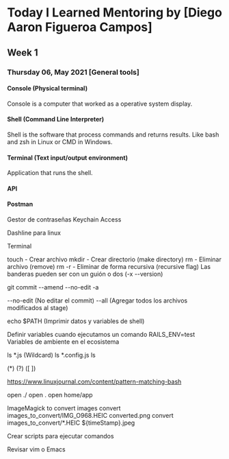 # Today I Learned Mentoring by [Diego Aaron Figueroa Campos]

## Week 1

### Thursday 06, May 2021 [General tools]

#### Console (Physical terminal)
Console is a computer that worked as a operative system display.

#### Shell (Command Line Interpreter)
Shell is the software that process commands and returns results. Like bash and zsh in Linux or CMD in Windows.

#### Terminal (Text input/output environment)
Application that runs the shell. 


#### API


#### Postman

Gestor de contraseñas
Keychain Access

Dashline para linux

Terminal

touch - Crear archivo
mkdir - Crear directorio (make directory)
rm    - Eliminar archivo (remove)
rm -r - Eliminar de forma recursiva (recursive flag)
Las banderas pueden ser con un guión o dos (-x --version)

git commit --amend --no-edit -a

--no-edit (No editar el commit)
--all (Agregar todos los archivos modificados al stage)

echo $PATH (Imprimir datos y variables de shell)

Definir variables cuando ejecutamos un comando
RAILS_ENV=test
Variables de ambiente en el ecosistema

ls *.js (Wildcard)
ls *.config.js
ls

(*) (?) ([ ])

https://www.linuxjournal.com/content/pattern-matching-bash

open ./ 
open .
open home/app

ImageMagick to convert images
convert images_to_convert/IMG_O968.HEIC converted.png
convert images_to_convert/*.HEIC ${timeStamp}.jpeg

Crear scripts para ejecutar comandos

Revisar vim o Emacs


